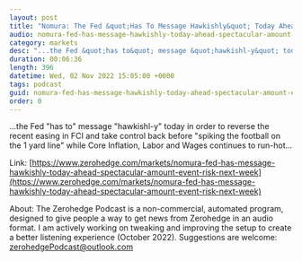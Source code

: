 ```yaml
---
layout: post
title: "Nomura: The Fed &quot;Has To Message Hawkishly&quot; Today Ahead Of &quot;Spectacular Amount&quot; Of Event Risk Next Week"
audio: nomura-fed-has-message-hawkishly-today-ahead-spectacular-amount-event-risk-next-week-0
category: markets
desc: "...the Fed &quot;has to&quot; message &quot;hawkishl-y&quot; today in order to reverse the recent easing in FCI and take control back before &quot;spiking the football on the 1 yard line&quot; while Core Inflation, Labor and Wages continues to run-hot..."
duration: 00:06:36
length: 396
datetime: Wed, 02 Nov 2022 15:05:00 +0000
tags: podcast
guid: nomura-fed-has-message-hawkishly-today-ahead-spectacular-amount-event-risk-next-week-0
order: 0
---
```

...the Fed &quot;has to&quot; message &quot;hawkishl-y&quot; today in order to reverse the recent easing in FCI and take control back before &quot;spiking the football on the 1 yard line&quot; while Core Inflation, Labor and Wages continues to run-hot...

Link: [https://www.zerohedge.com/markets/nomura-fed-has-message-hawkishly-today-ahead-spectacular-amount-event-risk-next-week](https://www.zerohedge.com/markets/nomura-fed-has-message-hawkishly-today-ahead-spectacular-amount-event-risk-next-week)

About: The Zerohedge Podcast is a non-commercial, automated program, designed to give people a way to get news from Zerohedge in an audio format.  I am actively working on tweaking and improving the setup to create a better listening experience (October 2022).  Suggestions are welcome: [zerohedgePodcast@outlook.com](mailto:zerohedgePodcast@outlook.com)